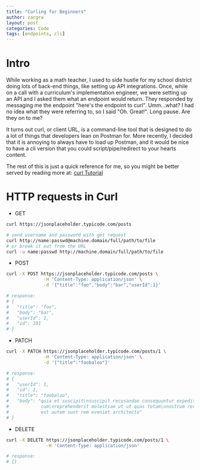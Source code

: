 ```yaml
---
title: "Curling for Beginners"
author: zacgra
layout: post
categories: Code
tags: [endpoints, cli]
---
```


# Intro

While working as a math teacher, I used to side hustle for my school district doing lots of back-end things, like setting up API integrations. Once, while on a call with a curriculum's implementation engineer, we were setting up an API and I asked them what an endpoint would return. They responded by messaging me the endpoint "here's the endpoint to curl". Umm...what? I had no idea what they were referring to, so I said "Oh. Great!". Long pause. Are they on to me?

It turns out curl, or client URL, is a command-line tool that is designed to do a lot of things that developers lean on Postman for. More recently, I decided that it is annoying to always have to load up Postman, and it would be nice to have a cli version that you could script/pipe/redirect to your hearts content.

The rest of this is just a quick reference for me, so you might be better served by reading more at: [curl Tutorial](https://curl.se/docs/manual.html)

# HTTP requests in Curl

- GET

```sh
curl https://jsonplaceholder.typicode.com/posts

# send username and password with get request
curl http://name:passwd@machine.domain/full/path/to/file
# or break it out from the URL
curl -u name:passwd http://machine.domain/full/path/to/file
```

- POST

```sh
curl -X POST https://jsonplaceholder.typicode.com/posts \
              -H 'Content-Type: application/json' \
              -d '{"title":"foo","body":"bar","userId":1}'

# response:
# {
#   "title": "foo",
#   "body": "bar",
#   "userId": 1,
#   "id": 101
# }
```

- PATCH

```sh
curl -X PATCH https://jsonplaceholder.typicode.com/posts/1 \
              -H 'Content-Type: application/json' \
              -d '{"title":"foobaloo"}'

# response:
# {
#   "userId": 1,
#   "id": 1,
#   "title": "foobaloo",
#   "body": "quia et suscipit\nsuscipit recusandae consequuntur expedita et
#            cum\nreprehenderit molestiae ut ut quas totam\nnostrum rerum
#            est autem sunt rem eveniet architecto"
# }
```

- DELETE

```sh
curl -X DELETE https://jsonplaceholder.typicode.com/posts/1 \
               -H 'Content-Type: application/json'

# response:
# {}
```
